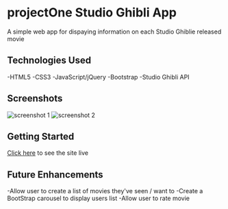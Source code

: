 # projectOne Studio Ghibli App
A simple web app for dispaying information on each Studio Ghiblie released movie

## Technologies Used

-HTML5
-CSS3
-JavaScript/jQuery
-Bootstrap
-Studio Ghibli API

## Screenshots

![screenshot 1](#)
![screenshot 2](#)

## Getting Started 
[Click here](https://modest-ritchie-b3acfa.netlify.app/) to see the site live

## Future Enhancements
-Allow user to create a list of movies they've seen / want to
-Create a BootStrap carousel to display users list
-Allow user to rate movie
